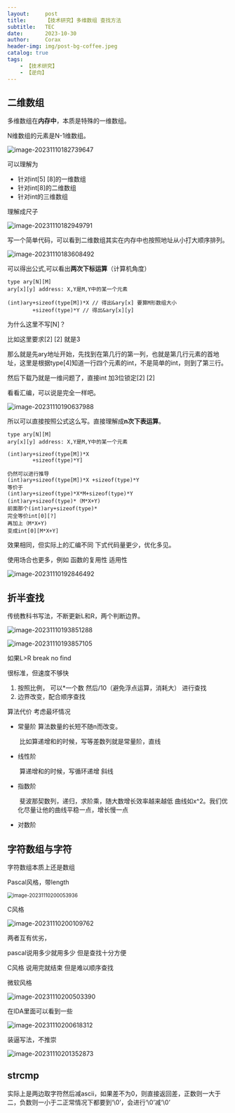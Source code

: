 ```yaml
---
layout:     post
title:      【技术研究】多维数组 查找方法
subtitle:   TEC
date:       2023-10-30
author:     Corax
header-img: img/post-bg-coffee.jpeg
catalog: true
tags:
    - 【技术研究】
    - 【逆向】
---
```


## 二维数组

多维数组在**内存中**，本质是特殊的一维数组。

N维数组的元素是N-1维数组。

![image-20231110182739647](https://typora-1321221957.cos.ap-shanghai.myqcloud.com/image1/202311102030930.png)

可以理解为

- 针对int[5] [8]的一维数组
- 针对int[8]的二维数组
- 针对int的三维数组



理解成尺子

![image-20231110182949791](https://typora-1321221957.cos.ap-shanghai.myqcloud.com/image1/202311102030931.png)



写一个简单代码，可以看到二维数组其实在内存中也按照地址从小打大顺序排列。 

![image-20231110183608492](https://typora-1321221957.cos.ap-shanghai.myqcloud.com/image1/202311102030932.png)



可以得出公式,可以看出**两次下标运算**（计算机角度）

```
type ary[N][M]
ary[x][y] address: X,Y是M,Y中的某一个元素 

(int)ary+sizeof(type[M])*X // 得出&ary[x] 要算M形数组大小
		+sizeof(type)*Y // 得出&ary[x][y] 
```

为什么这里不写[N]？

比如这里要求[2] [2]  就是3

那么就是先ary地址开始，先找到在第几行的第一列，也就是第几行元素的首地址，这里是根据type[4]知道一行四个元素的int，不是简单的int，则到了第三行。

然后下载乃就是一维问题了，直接int 加3位锁定[2] [2]



看看汇编，可以说是完全一样吧。

![image-20231110190637988](https://typora-1321221957.cos.ap-shanghai.myqcloud.com/image1/202311102030933.png)

所以可以直接按照公式这么写。直接理解成**n次下表运算**。



```
type ary[N][M]
ary[x][y] address: X,Y是M,Y中的某一个元素 

(int)ary+sizeof(type[M])*X 
		+sizeof(type)*Y] 
		
仍然可以进行推导
(int)ary+sizeof(type[M])*X +sizeof(type)*Y
等价于
(int)ary+sizeof(type)*X*M+sizeof(type)*Y
(int)ary+sizeof(type)*（M*X+Y)
前面那个(int)ary+sizeof(type)*
完全等价int[0][?]
再加上（M*X+Y)
变成int[0][M*X+Y]
```

效果相同，但实际上的汇编不同 下式代码量更少，优化多见。



使用场合也更多，例如 函数的复用性 适用性

![image-20231110192846492](https://typora-1321221957.cos.ap-shanghai.myqcloud.com/image1/202311102030934.png)





## 折半查找

传统教科书写法，不断更新L和R，两个判断边界。

![image-20231110193851288](https://typora-1321221957.cos.ap-shanghai.myqcloud.com/image1/202311102030936.png)

![image-20231110193857105](https://typora-1321221957.cos.ap-shanghai.myqcloud.com/image1/202311102030937.png)

如果L>R break no find

很标准，但速度不够快



1. 按照比例， 可以*一个数 然后/10（避免浮点运算，消耗大） 进行查找
2. 边界改变，配合顺序查找



算法代价 考虑最坏情况

- 常量阶 算法数量的长短不随n而改变。

	​	比如算递增和的时候，写等差数列就是常量阶，直线

- 线性阶

	​	算递增和的时候，写循环递增 斜线

- 指数阶

	​	斐波那契数列，递归，求阶乘，随大数增长效率越来越低 曲线如x^2。我们优化尽量让他的曲线平稳一点，增长慢一点

- 对数阶

## 字符数组与字符

字符数组本质上还是数组

Pascal风格，带length

<img src="https://typora-1321221957.cos.ap-shanghai.myqcloud.com/image1/202311102030938.png" alt="image-20231110200053936" style="zoom:80%;" />

C风格

![image-20231110200109762](https://typora-1321221957.cos.ap-shanghai.myqcloud.com/image1/202311102030939.png)

两者互有优劣，

pascal说用多少就用多少 但是查找十分方便

C风格 说用完就结束 但是难以顺序查找

微软风格

![image-20231110200503390](https://typora-1321221957.cos.ap-shanghai.myqcloud.com/image1/202311102030940.png)





在IDA里面可以看到一些

![image-20231110200618312](https://typora-1321221957.cos.ap-shanghai.myqcloud.com/image1/202311102030941.png)

装逼写法，不推崇

![image-20231110201352873](https://typora-1321221957.cos.ap-shanghai.myqcloud.com/image1/202311102030942.png)



## strcmp

实际上是两边取字符然后减ascii，如果差不为0，则直接返回差，正数则一大于二，负数则一小于二正常情况下都要到‘\0’，会进行‘\0’减‘\0’
